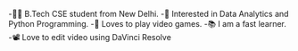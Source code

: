 -🧑‍🎓 B.Tech CSE student from New Delhi.
-📔 Interested in Data Analytics and Python Programming.
-👾 Loves to play video games.
-📚 I am a fast learner.
-📽️ Love to edit video using DaVinci Resolve

<!---
vaibhav09981/vaibhav09981 is a ✨ special ✨ repository because its `README.md` (this file) appears on your GitHub profile.
You can click the Preview link to take a look at your changes.
--->
